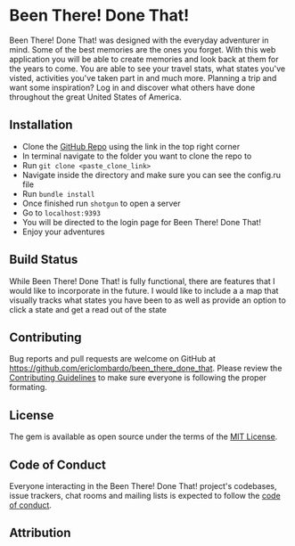 # Been There! Done That!

Been There! Done That! was designed with the everyday adventurer in mind. Some of the best memories are the ones you forget. With this web application you will be able to create memories and look back at them for the years to come. You are able to see your travel stats, what states you've visted, activities you've taken part in and much more. Planning a trip and want some inspiration? Log in and discover what others have done throughout the great United States of America.

## Installation

* Clone the [GitHub Repo](https://github.com/ericlombardo/been_there_done_thathttps://github.com/ericlombardo/been_there_done_that) using the link in the top right corner
* In terminal navigate to the folder you want to clone the repo to
* Run `git clone <paste_clone_link>`
* Navigate inside the directory and make sure you can see the config.ru file
* Run `bundle install`
* Once finished run `shotgun` to open a server
* Go to `localhost:9393`
* You will be directed to the login page for Been There! Done That!
* Enjoy your adventures

## Build Status
While Been There! Done That! is fully functional, there are features that I would like to incorporate in the future. I would like to include a a map that visually tracks what states you have been to as well as provide an option to click a state and get a read out of the state

## Contributing

Bug reports and pull requests are welcome on GitHub at https://github.com/ericlombardo/been_there_done_that. 
Please review the [Contributing Guidelines](https://github.com/ericlombardo/been_there_done_that/blob/master/CONTRIBUTING.md) to make sure everyone is following the proper formating.


## License

The gem is available as open source under the terms of the [MIT License](https://opensource.org/licenses/MIT).

## Code of Conduct

Everyone interacting in the Been There! Done That! project's codebases, issue trackers, chat rooms and mailing lists is expected to follow the [code of conduct](https://github.com/ericlombardo/simply_give/blob/master/CODE_OF_CONDUCT.md).

## Attribution



